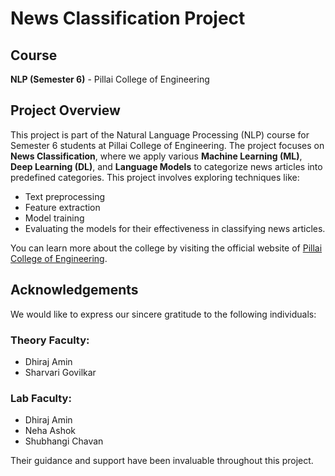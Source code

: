 # News Classification Project

## Course
**NLP (Semester 6)** - Pillai College of Engineering

## Project Overview
This project is part of the Natural Language Processing (NLP) course for Semester 6 students at Pillai College of Engineering. The project focuses on **News Classification**, where we apply various **Machine Learning (ML)**, **Deep Learning (DL)**, and **Language Models** to categorize news articles into predefined categories. This project involves exploring techniques like:
- Text preprocessing
- Feature extraction
- Model training
- Evaluating the models for their effectiveness in classifying news articles.

You can learn more about the college by visiting the official website of [Pillai College of Engineering](http://www.pce.ac.in/).

## Acknowledgements
We would like to express our sincere gratitude to the following individuals:

### Theory Faculty:
- Dhiraj Amin
- Sharvari Govilkar

### Lab Faculty:
- Dhiraj Amin
- Neha Ashok
- Shubhangi Chavan

Their guidance and support have been invaluable throughout this project.
